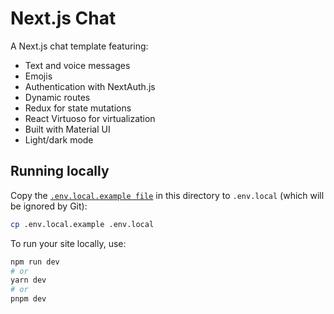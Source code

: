 # Next.js Chat

A Next.js chat template featuring:

- Text and voice messages
- Emojis
- Authentication with NextAuth.js
- Dynamic routes
- Redux for state mutations
- React Virtuoso for virtualization
- Built with Material UI
- Light/dark mode

## Running locally

Copy the [`.env.local.example file`](.env.local.example) in this directory to `.env.local` (which will be ignored by Git):

```bash
cp .env.local.example .env.local
```

To run your site locally, use:

```bash
npm run dev
# or
yarn dev
# or
pnpm dev
```
